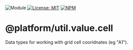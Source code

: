 ![Module](https://img.shields.io/badge/%40platform-util.value.cell-%23EA4E7E.svg)
[![License: MIT](https://img.shields.io/badge/license-MIT-blue.svg)](https://opensource.org/licenses/MIT)
[![NPM](https://img.shields.io/npm/v/@platform/util.value.cell.svg?colorB=blue&style=flat)](https://www.npmjs.com/package/@platform/util.value.cell)

# @platform/util.value.cell
Data types for working with grid cell cooridnates (eg "A1").

